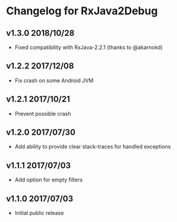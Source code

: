 # Changelog for RxJava2Debug

## v1.3.0 2018/10/28
* Fixed compatibility with RxJava-2.2.1 (thanks to @akarnokd)

## v1.2.2 2017/12/08
* Fix crash on some Android JVM

## v1.2.1 2017/10/21
* Prevent possible crash

## v1.2.0 2017/07/30
* Add ability to provide clear stack-traces for handled exceptions

## v1.1.1 2017/07/03
* Add option for empty filters

## v1.1.0 2017/07/03
* Initial public release
